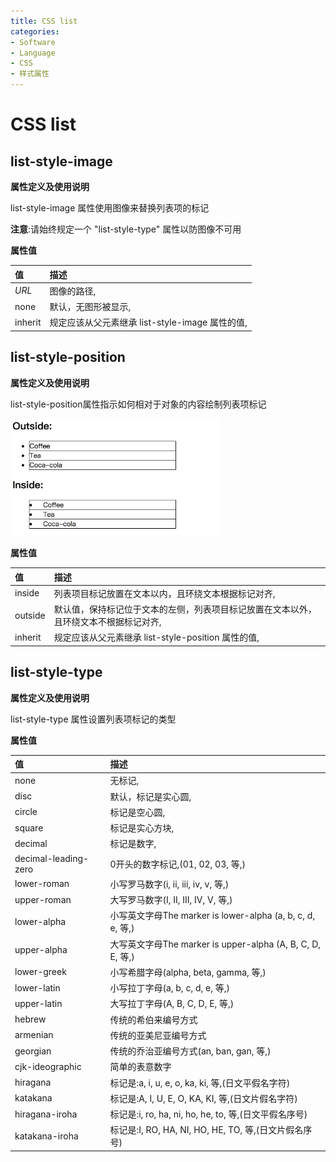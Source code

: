 ```yaml
---
title: CSS list
categories:
- Software
- Language
- CSS
- 样式属性
---
```

# CSS list

## list-style-image

**属性定义及使用说明**

list-style-image 属性使用图像来替换列表项的标记

**注意**:请始终规定一个 "list-style-type" 属性以防图像不可用

**属性值**

| 值      | 描述                                             |
| :------ | :----------------------------------------------- |
| *URL*   | 图像的路径,                                     |
| none    | 默认，无图形被显示,                             |
| inherit | 规定应该从父元素继承 list-style-image 属性的值, |

## list-style-position

**属性定义及使用说明**

list-style-position属性指示如何相对于对象的内容绘制列表项标记

<img src="https://raw.githubusercontent.com/LuShan123888/Files/main/Pictures/2020-12-10-E3EA5DE4-B898-450C-BE58-D2EBC1C70D8E.jpg" alt="img" style="zoom:33%;" />

**属性值**

| 值      | 描述                                                         |
| :------ | :----------------------------------------------------------- |
| inside  | 列表项目标记放置在文本以内，且环绕文本根据标记对齐,         |
| outside | 默认值，保持标记位于文本的左侧，列表项目标记放置在文本以外，且环绕文本不根据标记对齐, |
| inherit | 规定应该从父元素继承 list-style-position 属性的值,          |

## list-style-type

**属性定义及使用说明**

list-style-type 属性设置列表项标记的类型

**属性值**

| 值                   | 描述                                                        |
| :------------------- | :---------------------------------------------------------- |
| none                 | 无标记,                                                    |
| disc                 | 默认，标记是实心圆,                                        |
| circle               | 标记是空心圆,                                              |
| square               | 标记是实心方块,                                            |
| decimal              | 标记是数字,                                                |
| decimal-leading-zero | 0开头的数字标记,(01, 02, 03, 等,)                         |
| lower-roman          | 小写罗马数字(i, ii, iii, iv, v, 等,)                       |
| upper-roman          | 大写罗马数字(I, II, III, IV, V, 等,)                       |
| lower-alpha          | 小写英文字母The marker is lower-alpha (a, b, c, d, e, 等,) |
| upper-alpha          | 大写英文字母The marker is upper-alpha (A, B, C, D, E, 等,) |
| lower-greek          | 小写希腊字母(alpha, beta, gamma, 等,)                      |
| lower-latin          | 小写拉丁字母(a, b, c, d, e, 等,)                           |
| upper-latin          | 大写拉丁字母(A, B, C, D, E, 等,)                           |
| hebrew               | 传统的希伯来编号方式                                        |
| armenian             | 传统的亚美尼亚编号方式                                      |
| georgian             | 传统的乔治亚编号方式(an, ban, gan, 等,)                    |
| cjk-ideographic      | 简单的表意数字                                              |
| hiragana             | 标记是:a, i, u, e, o, ka, ki, 等,(日文平假名字符)       |
| katakana             | 标记是:A, I, U, E, O, KA, KI, 等,(日文片假名字符)       |
| hiragana-iroha       | 标记是:i, ro, ha, ni, ho, he, to, 等,(日文平假名序号)   |
| katakana-iroha       | 标记是:I, RO, HA, NI, HO, HE, TO, 等,(日文片假名序号)   |
